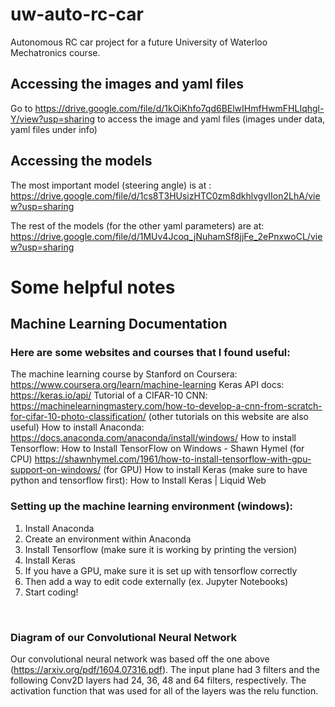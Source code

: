 # uw-auto-rc-car
Autonomous RC car project for a future University of Waterloo Mechatronics course.

## Accessing the images and yaml files

Go to https://drive.google.com/file/d/1kOiKhfo7qd6BElwIHmfHwmFHLIqhgl-Y/view?usp=sharing to access the image and yaml files (images under data, yaml files under info)

## Accessing the models
The most important model (steering angle) is at : https://drive.google.com/file/d/1cs8T3HUsizHTC0zm8dkhlvgvIIon2LhA/view?usp=sharing

The rest of the models (for the other yaml parameters) are at: https://drive.google.com/file/d/1MUv4Jcoq_jNuhamSf8jjFe_2ePnxwoCL/view?usp=sharing

# Some helpful notes

## Machine Learning Documentation

### Here are some websites and courses that I found useful:
The machine learning course by Stanford on Coursera: https://www.coursera.org/learn/machine-learning
Keras API docs: https://keras.io/api/
Tutorial of a CIFAR-10 CNN: https://machinelearningmastery.com/how-to-develop-a-cnn-from-scratch-for-cifar-10-photo-classification/ (other tutorials on this website are also useful)
How to install Anaconda: https://docs.anaconda.com/anaconda/install/windows/ 
How to install Tensorflow: How to Install TensorFlow on Windows - Shawn Hymel (for CPU)
https://shawnhymel.com/1961/how-to-install-tensorflow-with-gpu-support-on-windows/ (for GPU)
How to install Keras (make sure to have python and tensorflow first): How to Install Keras | Liquid Web

### Setting up the machine learning environment (windows):
1.	Install Anaconda
2.	Create an environment within Anaconda
3.	Install Tensorflow (make sure it is working by printing the version)
4.	Install Keras
5.	If you have a GPU, make sure it is set up with tensorflow correctly
6.	Then add a way to edit code externally (ex. Jupyter Notebooks)
7.	Start coding!

 

### Diagram of our Convolutional Neural Network
 	
Our convolutional neural network was based off the one above (https://arxiv.org/pdf/1604.07316.pdf). The input plane had 3 filters and the following Conv2D layers had 24, 36, 48 and 64 filters, respectively. The activation function that was used for all of the layers was the relu function. 

